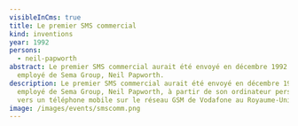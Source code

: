 ```yaml
---
visibleInCms: true
title: Le premier SMS commercial
kind: inventions
year: 1992
persons:
  - neil-papworth
abstract: Le premier SMS commercial aurait été envoyé en décembre 1992 par un
  employé de Sema Group, Neil Papworth.
description: Le premier SMS commercial aurait été envoyé en décembre 1992 par un
  employé de Sema Group, Neil Papworth, à partir de son ordinateur personnel
  vers un téléphone mobile sur le réseau GSM de Vodafone au Royaume-Uni.
image: /images/events/smscomm.png
---
```

